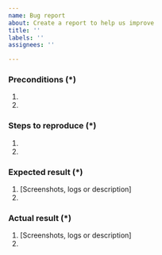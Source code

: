 ```yaml
---
name: Bug report
about: Create a report to help us improve
title: ''
labels: ''
assignees: ''

---
```


<!---
Please review our guidelines before adding a new issue: https://github.com/magento/magento2/wiki/Issue-reporting-guidelines
Fields marked with (*) are required. Please don't remove the template.
-->

### Preconditions (*)
<!---
Provide the exact Magento version (example: 2.3.2) and any important information on the environment where bug is reproducible.
-->
1.
2.

### Steps to reproduce (*)
<!---
Important: Provide a set of clear steps to reproduce this bug. We can not provide support without clear instructions on how to reproduce.
-->
1.
2.

### Expected result (*)
<!--- Tell us what do you expect to happen. -->
1. [Screenshots, logs or description]
2.

### Actual result (*)
<!--- Tell us what happened instead. Include error messages and issues. -->
1. [Screenshots, logs or description]
2.
